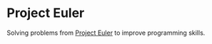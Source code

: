 # Project Euler
Solving problems from [Project Euler](https://projecteuler.net/) to improve programming skills.
